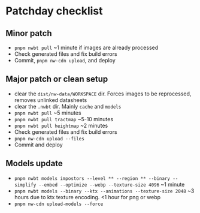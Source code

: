# Patchday checklist

## Minor patch

- `pnpm nwbt pull` ~1 minute if images are already processed
- Check generated files and fix build errors
- Commit, `pnpm nw-cdn upload`, and deploy

## Major patch or clean setup

- clear the `dist/nw-data/WORKSPACE` dir. Forces images to be reprocessed, removes unlinked datasheets
- clear the `.nwbt` dir. Mainly `cache` and `models`
- `pnpm nwbt pull` ~5 minutes
- `pnpm nwbt pull tractmap` ~5-10 minutes
- `pnpm nwbt pull heightmap` ~2 minutes
- Check generated files and fix build errors
- `pnpm nw-cdn upload --files` 
- Commit and deploy

## Models update
- `pnpm nwbt models impostors --level ** --region ** --binary --simplify --embed --optimize --webp --texture-size 4096` ~1 minute 
- `pnpm nwbt models --binary --ktx --animations --texture-size 2048` ~3 hours due to ktx texture encoding. <1 hour for png or webp  
- `pnpm nw-cdn upload-models --force`
